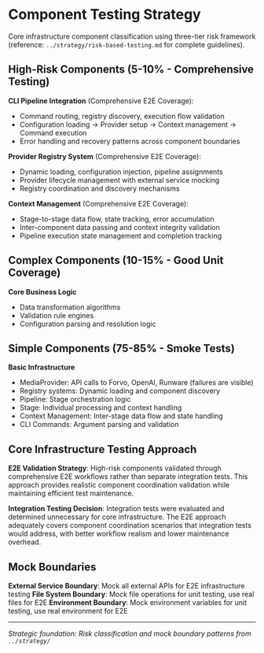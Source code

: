 # Component Testing Strategy

Core infrastructure component classification using three-tier risk framework (reference: `../strategy/risk-based-testing.md` for complete guidelines).

## High-Risk Components (5-10% - Comprehensive Testing)

**CLI Pipeline Integration** (Comprehensive E2E Coverage):
- Command routing, registry discovery, execution flow validation
- Configuration loading → Provider setup → Context management → Command execution
- Error handling and recovery patterns across component boundaries

**Provider Registry System** (Comprehensive E2E Coverage):
- Dynamic loading, configuration injection, pipeline assignments
- Provider lifecycle management with external service mocking
- Registry coordination and discovery mechanisms

**Context Management** (Comprehensive E2E Coverage):
- Stage-to-stage data flow, state tracking, error accumulation
- Inter-component data passing and context integrity validation
- Pipeline execution state management and completion tracking

## Complex Components (10-15% - Good Unit Coverage)

**Core Business Logic**
- Data transformation algorithms
- Validation rule engines
- Configuration parsing and resolution logic

## Simple Components (75-85% - Smoke Tests)

**Basic Infrastructure**
- MediaProvider: API calls to Forvo, OpenAI, Runware (failures are visible)
- Registry systems: Dynamic loading and component discovery
- Pipeline: Stage orchestration logic
- Stage: Individual processing and context handling
- Context Management: Inter-stage data flow and state handling
- CLI Commands: Argument parsing and validation

## Core Infrastructure Testing Approach

**E2E Validation Strategy**: High-risk components validated through comprehensive E2E workflows rather than separate integration tests. This approach provides realistic component coordination validation while maintaining efficient test maintenance.

**Integration Testing Decision**: Integration tests were evaluated and determined unnecessary for core infrastructure. The E2E approach adequately covers component coordination scenarios that integration tests would address, with better workflow realism and lower maintenance overhead.

## Mock Boundaries

**External Service Boundary**: Mock all external APIs for E2E infrastructure testing
**File System Boundary**: Mock file operations for unit testing, use real files for E2E
**Environment Boundary**: Mock environment variables for unit testing, use real environment for E2E

---
*Strategic foundation: Risk classification and mock boundary patterns from `../strategy/`*

